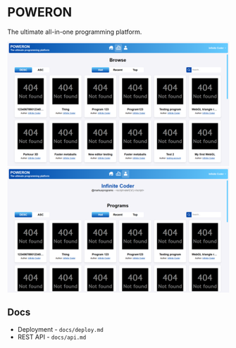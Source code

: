# POWERON
The ultimate all-in-one programming platform. 

![Browse page screenshot](./intro/screenshots/browse.png)
![Profile page screenshot](./intro/screenshots/profile.png)

## Docs
 - Deployment - `docs/deploy.md`
 - REST API - `docs/api.md`